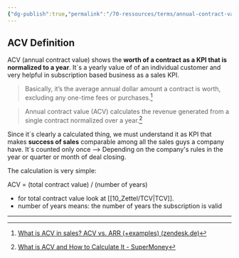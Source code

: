 ```yaml
---
{"dg-publish":true,"permalink":"/70-ressources/terms/annual-contract-value-acv/","tags":["class/termNote"],"noteIcon":""}
---
```



## ACV Definition

ACV (annual contract value) shows the **worth of a contract as a KPI that is normalized to a year**. It´s a yearly value of of an individual customer and very helpful in subscription based business as a sales KPI.

> Basically, it’s the average annual dollar amount a contract is worth, excluding any one-time fees or purchases.[^1]

> Annual contract value (ACV) calculates the revenue generated from a single contract normalized over a year.[^2]

Since it´s clearly a calculated thing, we must understand it as KPI that makes **success of sales** comparable among all the sales guys a company have. It´s counted only once --> Depending on the company's rules in the year or quarter or month of deal closing. 

The calculation is very simple:

ACV = (total contract value) / (number of years)

- for total contract value look at [[10_Zettel/TCV\|TCV]].
- number of years means: the number of years the subscription is valid


---
[^1]: [What is ACV in sales? ACV vs. ARR (+examples) (zendesk.de)](https://www.zendesk.de/blog/acv-sales/)
[^2]: [What is ACV and How to Calculate It - SuperMoney](https://www.supermoney.com/encyclopedia/acv/)